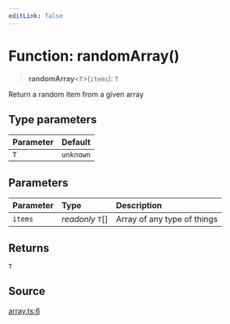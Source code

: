 ```yaml
---
editLink: false
---
```


# Function: randomArray()

> **randomArray**\<`T`\>(`items`): `T`

Return a random item from a given array

## Type parameters

| Parameter | Default   |
| :-------- | :-------- |
| `T`       | `unknown` |

## Parameters

| Parameter | Type             | Description                 |
| :-------- | :--------------- | :-------------------------- |
| `items`   | _readonly_ `T`[] | Array of any type of things |

## Returns

`T`

## Source

[array.ts:6](https://github.com/directus/directus/blob/7789a6c53/packages/random/src/array.ts#L6)

